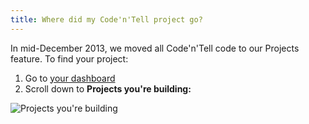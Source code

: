 ```yaml
---
title: Where did my Code'n'Tell project go?
---
```

In mid-December 2013, we moved all Code'n'Tell code to our Projects feature. To find your project:

1. Go to [your dashboard](http://www.codecademy.com/dashboard)
2. Scroll down to **Projects you're building:**

![Projects you're building](https://www.evernote.com/shard/s2/sh/ad7724dc-0441-4054-9721-50d0871786de/71dcce7a4ed476e5d5e04f1c4d9244af/deep/0/Codecademy.png)